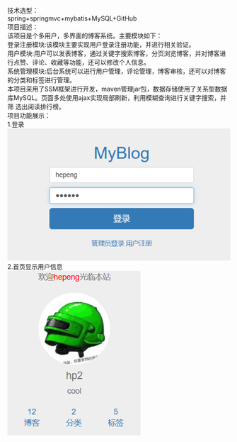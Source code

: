 技术选型：<br>spring+springmvc+mybatis+MySQL+GitHub<br>
项目描述：<br>该项目是个多用户，多界面的博客系统。主要模块如下：<br>
          登录注册模块:该模块主要实现用户登录注册功能，并进行相关验证。<br>
          用户模块:用户可以发表博客，通过关键字搜索博客，分页浏览博客，并对博客进行点赞、评论、收藏等功能，还可以修改个人信息。<br>
          系统管理模块:后台系统可以进行用户管理，评论管理，博客审核，还可以对博客的分类和标签进行管理。<br>
  本项目采用了SSM框架进行开发，maven管理jar包，数据存储使用了关系型数据库MySQL。页面多处使用ajax实现局部刷新，利用模糊查询进行关键字搜索，并筛
  选出阅读排行榜。<br>
项目功能展示：<br>
1.登录<br>![Image text](https://github.com/fcCoder/myBlog/blob/master/image/login.png)<br>
2.首页显示用户信息<br>![Image text](https://github.com/fcCoder/myBlog/blob/master/image/bloggerMassage.png)
